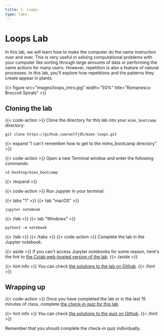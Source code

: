 ```yaml
---
title: 1. Loops
type: labs
---
```


# Loops Lab
In this lab, we will learn how to make the computer do the same instruction over and over. 
This is very useful in solving computational problems with your computer like sorting
through large amounts of data or performing the same actions for many users. However, repetition
is also a feature of natural processes. In this lab, you'll explore how repetitions and the
patterns they create appear in plants.

{{< figure src="images/loops_intro.jpg" width="50%" title="Romanesco Broccoli Spirals" >}}

## Cloning the lab

{{< code-action >}} Clone the directory for this lab into your `mims_bootcamp`
directory:

```shell
git clone https://github.com/wolfj95/mims-loops.git
```

{{< expand "I can't remember how to get to the mims_bootcamp directory" >}}

{{< code-action >}} Open a new Terminal window and enter the following commands:

```shell
cd Desktop/mims_bootcamp
```
{{< /expand >}}

{{< code-action >}} Run Jupyter in your terminal:

{{< tabs "1" >}}
{{< tab "macOS" >}}
```shell
jupyter notebook
```
{{< /tab >}}
{{< tab "Windows" >}}
```shell
python3 -m notebook
```
{{< /tab >}}
{{< /tabs >}}
{{< code-action >}} Complete the lab in the Jupyter notebook.

{{< aside >}}
If you can't access Jupyter notebooks for some reason, here's the link to
[the Colab web-hosted version of the lab](https://colab.research.google.com/drive/1Kjx9nJZMi7MhQyKYPE3-4IXkGvR2kSpc?usp=sharing).
{{< /aside >}}

{{< hint info >}}
You can check [the solutions to the lab on Github](https://github.com/wolfj95/mims-loops/blob/main/loops_solutions.ipynb).
{{< /hint >}}

## Wrapping up
{{< code-action >}} Once you have completed the lab or in the last 15 minutes of class, complete
[the check-in quiz for this lab](https://forms.gle/45sHLVzas2Mb5oSM6).

{{< hint info >}}
You can check [the solutions to the quiz on Github](https://github.com/wolfj95/mims-loops/blob/main/quiz.ipynb).
{{< /hint >}}

Remember that you should complete the check-in
quiz individually.
